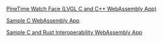 [PineTime Watch Face (LVGL C and C++ WebAssembly App)](lvgl.html)

[Sample C WebAssembly App](test.html)

[Sample C and Rust Interoperability WebAssembly App](test_rust.html)

